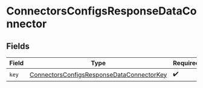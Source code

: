 # ConnectorsConfigsResponseDataConnector


## Fields

| Field                                                                                                         | Type                                                                                                          | Required                                                                                                      | Description                                                                                                   |
| ------------------------------------------------------------------------------------------------------------- | ------------------------------------------------------------------------------------------------------------- | ------------------------------------------------------------------------------------------------------------- | ------------------------------------------------------------------------------------------------------------- |
| `key`                                                                                                         | [ConnectorsConfigsResponseDataConnectorKey](../../models/shared/ConnectorsConfigsResponseDataConnectorKey.md) | :heavy_check_mark:                                                                                            | N/A                                                                                                           |